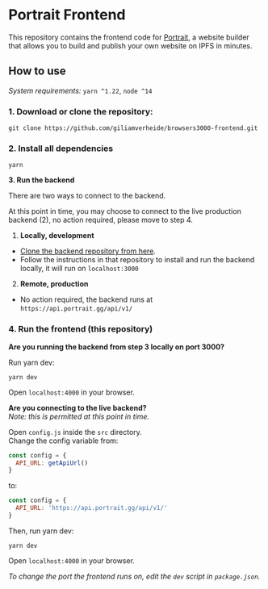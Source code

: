 # Portrait Frontend

This repository contains the frontend code for [Portrait](https://portrait.gg), a website builder that allows you to build and publish your own website on IPFS in minutes.


## How to use

_System requirements:_ `yarn ^1.22`, `node ^14`

### **1. Download or clone the repository:**
```
git clone https://github.com/giliamverheide/browsers3000-frontend.git
```

### **2. Install all dependencies**
```
yarn
```

**3. Run the backend**

There are two ways to connect to the backend.

At this point in time, you may choose to connect to the live production backend (2), no action required, please move to step 4.

1. **Locally, development**
- [Clone the backend repository from here](https://github.com/ryanshahine/browsers3000-backend).
- Follow the instructions in that repository to install and run the backend locally, it will run on `localhost:3000`

2. **Remote, production**
- No action required, the backend runs at `https://api.portrait.gg/api/v1/`

### **4. Run the frontend (this repository)**

**Are you running the backend from step 3 locally on port 3000?**

Run yarn dev:
```
yarn dev
```  
Open `localhost:4000` in your browser.


**Are you connecting to the live backend?**  
_Note: this is permitted at this point in time._

Open `config.js` inside the `src` directory.  
Change the config variable from:
```js
const config = {
  API_URL: getApiUrl()
}
```
to:
```js
const config = {
  API_URL: 'https://api.portrait.gg/api/v1/'
}
```
Then, run yarn dev:
```
yarn dev
```  
Open `localhost:4000` in your browser.

_To change the port the frontend runs on, edit the `dev` script in `package.json`._
